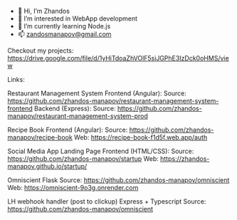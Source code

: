 - 👋 Hi, I’m Zhandos
- 👀 I’m interested in WebApp development
- 🌱 I’m currently learning Node.js
- 📫 zandosmanapov@gmail.com

Checkout my projects: 
https://drive.google.com/file/d/1yHiTdoaZhVOlF5siJGPhE3IzDck0oHMS/view

Links:

Restaurant Management System
Frontend (Angular):
Source: https://github.com/zhandos-manapov/restaurant-management-system-frontend
Backend (Express):
Source: https://github.com/zhandos-manapov/restaurant-management-system-prod

Recipe Book
Frontend (Angular):
Source: https://github.com/zhandos-manapov/recipe-book
Web: https://recipe-book-f1d5f.web.app/auth

Social Media App Landing Page
Frontend (HTML/CSS):
Source: https://github.com/zhandos-manapov/startup
Web: https://zhandos-manapov.github.io/startup/

Omniscient
Flask
Source: https://github.com/zhandos-manapov/omniscient
Web: https://omniscient-9o3g.onrender.com

LH webhook handler (post to clickup)
Express + Typescript
Source: https://github.com/zhandos-manapov/omniscient

<!---
zhandos-manapov/zhandos-manapov is a ✨ special ✨ repository because its `README.md` (this file) appears on your GitHub profile.
You can click the Preview link to take a look at your changes.
--->
